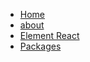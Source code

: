 - [Home](/home)
- [about](/about)
- [Element React](https://elemefe.github.io/element-react/)
- [Packages](/docs/packages/)
